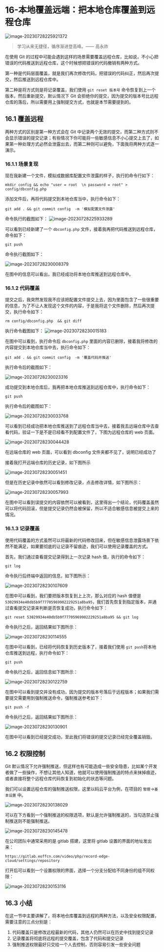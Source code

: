 # 16-本地覆盖远端：把本地仓库覆盖到远程仓库

![image-20230728225921372](./assets/image-20230728225921372.png)

> 学习从来无捷径，循序渐进登高峰。—— 高永祚

在使用 Git 的过程中可能会遇到这样的场景需要覆盖远程仓库，比如说，不小心把错误的代码推送到远程仓库，这个时候想把错误的代码撤销有两种方式。

第一种是代码层面覆盖，就是我们再次修改代码，把错误的代码纠正，然后再次提交，然后推送到远程仓库中。

第二种是将方式则是将记录覆盖，我们使用 `git reset 版本号` 命令恢复到上一个版本，然后重新提交，默认情况下 Git 会拒绝你的提交，因为提交的版本号比远程仓库的落后，所以需要用上强制提交方式，也就是本节需要提到的。

## 16.1 覆盖远程

两种方式的区别是第一种方式会在 Git 中记录两个无效的提交，而第二种方式则不会显示错误的提交记录；有些情况下你可能将一些敏感信息不小心提交上去了，如果第一种处理方式必然会泄露出去，而第二种则可以避免，下面我将两种方式逐一演示。

### 16.1.1 场景复现

现在我新建一个文件，模拟成数据库配置文件泄露的样子，执行的命令行如下：

```
mkdir config && echo "user = root  \n password = root" > config/dbconfig.php
```

添加文件后，再将代码提交到本地仓库当中，执行命令如下：

```
git add . && git commit config  -m '模拟配置文件泄露'
```

命令执行的截图如下：
![image-20230728225933289](./assets/image-20230728225933289.png)

可以看到已经新建了一个 `dbconfig.php` 文件，接着我再把代码推送到远程仓库，命令如下：

```
git push
```

命令执行截图如下：

![image-20230728230008379](./assets/image-20230728230008379.png)

在图中的信息可以看出，我已经成功将本地仓库推送到远程仓库中。

### 16.1.2 代码覆盖

提交之后，我突然发现我不应该把配置文件提交上去，因为里面包含了一些很重要的信息，为了不让人发现这个文件的内容，于是我将这个文件删除，然后再次提交，执行命令如下：

```
rm config/dbconfig.php  && git diff
```

执行命令截图如下：
![image-20230728230015183](./assets/image-20230728230015183.png)

在图中可以看到，执行命令后 `dbconfig.php` 里面的内容已删除，接着我将修改的内容提交到本地仓库当中去，执行命令如下：

```
git add . && git commit config  -m '覆盖代码并推送'
```

执行命令后的截图如下：

![image-20230728230023316](./assets/image-20230728230023316.png)

成功提交到本地仓库后，我再把本地仓库推送到远程仓库中，执行命令如下：

```
git push
```

执行命令后的截图如下：

![image-20230728230033768](./assets/image-20230728230033768.png)

可以看到已经成功把本地仓库推送到了远程仓库当中去，接着我去远端仓库中去查看代码，验证一下是不是已经看不到配置文件了，下图为远程仓库的 web 页面。

![image-20230728230044428](./assets/image-20230728230044428.png)

在远端仓库的 web 页面，可以看到 dbconfig 文件夹都不见了，说明已经成功了

接着我打开远端仓库的历史记录，如下图所示

![image-20230728230051451](./assets/image-20230728230051451.png)

但是在历史记录中依然可以看到修改记录，点击修改详情，如下图所示：

![image-20230728230057993](./assets/image-20230728230057993.png)

在图中可以看到误提交的内容依然可以被看到，这里得出一个结论，代码覆盖虽然可以将代码回滚，但是提交记录仍然会被保留，所以不适合敏感信息被提交上来的情况。

### 16.1.3 记录覆盖

使用代码覆盖的方式虽然可以将最新的代码修改回来，但在敏感信息泄露场景下依然不能满足，如果要彻底的让记录不留痕迹，我们可以使用记录覆盖的方式。

首先，我们通过查看提交记录得到上一次记录 hash 值，执行的命令如下：

```
git log
```

命令执行后终端中返回的信息，如下图所示：

![image-20230728230107609](./assets/image-20230728230107609.png)

在图中可以看到，我们要把版本恢复到上上次，那么对应的 hash 值便是`53029934e40db5b9f77705969902229251a8ba95`，我们首先恢复到指定版本，并通过查看提交记录来判断是否恢复成功，执行命令如下：

```
git reset 53029934e40db5b9f77705969902229251a8ba95 && git log
```

命令执行之后，返回结果如下图所示：

![image-20230728230114555](./assets/image-20230728230114555.png)

在图中可以看到，已经将代码恢复到历史版本了，接着我们使用 `git push`将本地仓库推送到远程，执行命令如下：

```
git push
```

命令执行之后，返回信息如下图所示：

![image-20230728230122759](./assets/image-20230728230122759.png)

在图中可以看到提交并没有成功，因为提交的版本号落后于远程版本；如果我们需要提交需要用到强制推送命令，强制推送参考如下：

```
git push -f
```

命令执行之后，返回结果如下图所示：

![image-20230728230130901](./assets/image-20230728230130901.png)

在图中可以看到已经提交成功，至此我们将错误的提交记录已经完全覆盖销毁。

## 16.2 权限控制

Git 默认情况下允许强制推送，但这样也有可能造成一些安全隐患，比如某个开发者做了一些操作，不想让其他人知道，他就可以使用强制推送的特点来抹掉痕迹，或者直接将整个远程仓库代码恢复到初始化的状态等问题。

我们可以设置远程仓库的强制推送权限，这里以码云平台为例，在项目的 `管理`->`基本设置` 中。

![image-20230728230138029](./assets/image-20230728230138029.png)

可以在下方看到一个强制推送的权限选项，默认是允许强制推送的，当勾选禁止强制推送则不能强制推送。

![image-20230728230145478](./assets/image-20230728230145478.png)

在公司团队中通常采用的是 gitlab 搭建，这里将 gitlab 设置的界面的地址发出来：

```
https://gitlab.eoffcn.com/video/php/record-edge-cloud/settings/repository
```

打开后可以看到一个设置权限的界面，选择一个分支分配给不同身份的组不同权限：

![image-20230728230153116](./assets/image-20230728230153116.png)

## 16.3 小结

在这一节中主要讲解了，将本地仓库覆盖到远程的两种方法，以及安全权限配置，需要注意的三点分别是：

1. 代码覆盖只是修改远程最新的代码，其他人仍然可以在历史中找到提交记录
2. 记录覆盖将彻底将远程的提交覆盖，包含了代码和提交记录
3. 强制推送权限最好只交给一个人去控制，否则容易引发一些安全问题

